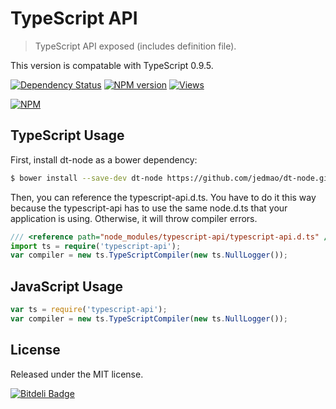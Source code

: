 TypeScript API
==============

> TypeScript API exposed (includes definition file).

This version is compatable with TypeScript 0.9.5.

[![Dependency Status][]](https://gemnasium.com/jedmao/typescript-api)
[![NPM version][]](http://badge.fury.io/js/typescript-api)
[![Views][]](https://sourcegraph.com/github.com/jedmao/typescript-api)

[![NPM][]](https://nodei.co/npm/typescript-api/)


## TypeScript Usage

First, install dt-node as a bower dependency:

```bash
$ bower install --save-dev dt-node https://github.com/jedmao/dt-node.git
```

Then, you can reference the typescript-api.d.ts. You have to do it this way
because the typescript-api has to use the same node.d.ts that your application is
using. Otherwise, it will throw compiler errors.

```ts
/// <reference path="node_modules/typescript-api/typescript-api.d.ts" />
import ts = require('typescript-api');
var compiler = new ts.TypeScriptCompiler(new ts.NullLogger());
```


## JavaScript Usage

```js
var ts = require('typescript-api');
var compiler = new ts.TypeScriptCompiler(new ts.NullLogger());
```


## License

Released under the MIT license.

[![Bitdeli Badge](https://d2weczhvl823v0.cloudfront.net/jedmao/typescript-api/trend.png)](https://bitdeli.com/free "Bitdeli Badge")


[Dependency Status]: https://gemnasium.com/jedmao/typescript-api.png
[NPM version]: https://badge.fury.io/js/typescript-api.png
[Views]: https://sourcegraph.com/api/repos/github.com/jedmao/typescript-api/counters/views-24h.png
[NPM]: https://nodei.co/npm/typescript-api.png?downloads=true

